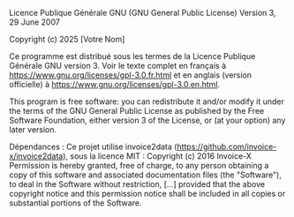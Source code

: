 Licence Publique Générale GNU (GNU General Public License)
Version 3, 29 June 2007

Copyright (c) 2025 [Votre Nom]

Ce programme est distribué sous les termes de la Licence Publique Générale GNU version 3. Voir le texte complet en français à <https://www.gnu.org/licenses/gpl-3.0.fr.html> et en anglais (version officielle) à <https://www.gnu.org/licenses/gpl-3.0.en.html>.


This program is free software: you can redistribute it and/or modify it under the terms of the GNU General Public License as published by the Free Software Foundation, either version 3 of the License, or (at your option) any later version.


Dépendances :
Ce projet utilise invoice2data (https://github.com/invoice-x/invoice2data), sous la licence MIT :
  Copyright (c) 2016 Invoice-X
  Permission is hereby granted, free of charge, to any person obtaining a copy of this software and associated documentation files (the "Software"), to deal in the Software without restriction, [...] provided that the above copyright notice and this permission notice shall be included in all copies or substantial portions of the Software.
